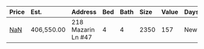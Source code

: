 | Price                                                                              | Est.       | Address            | Bed | Bath | Size | Value | Days | Lot  | Year | HOA | Open |
| :--------------------------------------------------------------------------------- | :--------- | :----------------- | :-- | :--- | :--- | :---- | :--- | :--- | :--- | :-- | :--- |
| [NaN](https://www.movoto.com/home/218-mazarin-ln-apt-47-cary-nc-27519-413_2339134) | 406,550.00 | 218 Mazarin Ln #47 | 4   | 4    | 2350 | 157   | New  | 1873 | 2021 | 141 |      |